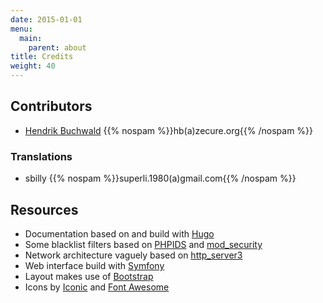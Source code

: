 ```yaml
---
date: 2015-01-01
menu:
  main:
    parent: about
title: Credits
weight: 40
---
```


## Contributors

 * [Hendrik Buchwald](https://github.com/zit-hb) {{% nospam %}}hb(a)zecure.org{{% /nospam %}}

### Translations

 * sbilly {{% nospam %}}superli.1980(a)gmail.com{{% /nospam %}}

## Resources

 * Documentation based on and build with [Hugo](http://gohugo.io/)
 * Some blacklist filters based on [PHPIDS](http://phpids.org/) and [mod_security](https://github.com/SpiderLabs/owasp-modsecurity-crs)
 * Network architecture vaguely based on [http_server3](http://www.boost.org/doc/libs/1_53_0/doc/html/boost_asio/example/http/server3/)
 * Web interface build with [Symfony](http://symfony.com/)
 * Layout makes use of [Bootstrap](http://getbootstrap.com/)
 * Icons by [Iconic](http://useiconic.com/) and [Font Awesome](https://fortawesome.github.io/Font-Awesome/)
